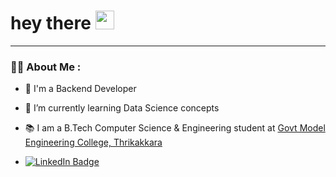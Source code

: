 <h1>
  hey there
  <img src="https://media.giphy.com/media/hvRJCLFzcasrR4ia7z/giphy.gif" width="30px"/>
</h1>

---

### :woman_technologist: About Me :
- 🔭 I'm a Backend Developer
- 🌱 I’m currently learning Data Science concepts
- 📚 I am a B.Tech Computer Science & Engineering student at [Govt Model Engineering College, Thrikakkara](https://www.mec.ac.in/)

- <div id="badges">
  <a href="https://www.linkedin.com/in/mehrinfathimashamim/">
    <img src="https://img.shields.io/badge/LinkedIn-blue?style=for-the-badge&logo=linkedin&logoColor=white" alt="LinkedIn Badge"/>
  </a>
</div>




